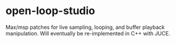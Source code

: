 open-loop-studio
================

Max/msp patches for live sampling, looping, and buffer playback manipulation. Will eventually be re-implemented in C++ with JUCE.
